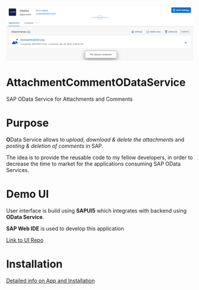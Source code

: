 ![Image](/images/AttachmentCommentDemo.jpg)
# AttachmentCommentODataService
SAP OData Service for Attachments and Comments

# Purpose
**O**Data Service allows to _upload, download & delete the attachments_ and _posting & deletion of comments_ in SAP.

The idea is to provide the reusable code to my fellow developers, in order to decrease the time to market for the applications consuming SAP OData Services.

# Demo UI
User interface is build using **SAPUI5** which integrates with backend using **OData Service**. 

**SAP Web IDE** is used to develop this application

[Link to UI Repo ](https://github.com/intelira/AttachmentCommentSAPUI5)

# Installation
[Detailed info on App and Installation](https://intelira.tech/2021/04/17/sapui5-app-and-odata-service-for-uploading-attachments-posting-comments-sap-open-source/)



